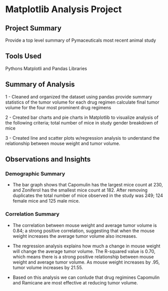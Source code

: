 # Matplotlib Analysis Project

## Project Summary
Provide a top level summary of Pymaceuticals most recent animal study

## Tools Used
Pythons Matplotli and Pandas Libraries

## Summary of Analysis
1 - Cleaned and organized the dataset using pandas
provide summary statistics of the tumor volume for each drug regimen
calculate final tumor volume for the four most prominent drug regimens

2 - Created bar charts and pie charts in Matplotlib to visualize analysis of the following criteria;
total number of mice in study
gender breakdown of mice

3 - Created line and scatter plots w/regression analysis to understand the relationship between mouse weight and tumor volume. 


## Observations and Insights

### Demographic Summary
- The bar graph shows that Capomulin has the largest mice count at 230, and Zoniferol has the smallest mice count at 182. After removing duplicates the total number of mice observed in the study was 249; 124 female mice and 125 male mice.

### Correlation Summary
- The correlation between mouse weight and average tumor volume is 0.84; a strong positive correlation, suggesting that when the mouse weight increases the average tumor volume also increases.

- The regression analysis explains how much a change in mouse weight will change the average tumor volume. The R-squared value is 0.70, which means there is a strong positive relationship between mouse weight and average tumor volume. As mouse weight increases by .95, tumor volume increases by 21.55. 

- Based on this analysis we can conlude that drug regimines Capomulin and Ramicane are most effective at reducing tumor volume. 
